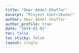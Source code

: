 ```yaml
---
title: "Omar Abdel-Ghaffar"
excerpt: "Project Contributor"
author: Omar Abdel Ghaffar
author_profile: true
date: "2019-02-01"
toc: false
toc_sticky: false
layout: single
---
```

